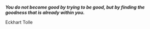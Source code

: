 _**You do not become good by trying to be good, but by finding the goodness that is already within you.**_

Eckhart Tolle